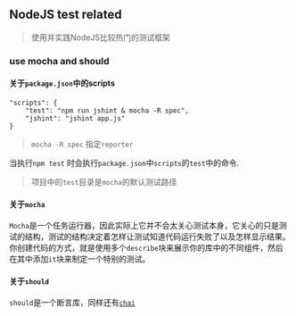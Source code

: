 NodeJS test related
-----------------

> 使用并实践NodeJS比较热门的测试框架

### use mocha and should

#### 关于`package.json`中的scripts

```
"scripts": {
	"test": "npm run jshint & mocha -R spec",
	"jshint": "jshint app.js"
}
```

>  `mocha -R spec` 指定`reporter`


当执行`npm test` 时会执行`package.json`中`scripts`的`test`中的命令.

> 项目中的`test`目录是`mocha`的默认测试路径

#### 关于`mocha`

`Mocha`是一个任务运行器，因此实际上它并不会太关心测试本身，它关心的只是测试的结构，测试的结构决定着怎样让测试知道代码运行失败了以及怎样显示结果。你创建代码的方式，就是使用多个`describe`块来展示你的库中的不同组件，然后在其中添加`it`块来制定一个特别的测试。

#### 关于`should`

`should`是一个断言库，同样还有[`chai`](https://github.com/chaijs/chai)